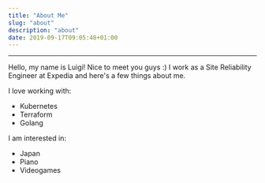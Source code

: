 ```yaml
---
title: "About Me"
slug: "about"
description: "about"
date: 2019-09-17T09:05:48+01:00
---
```


---------------------------
Hello, my name is Luigi! Nice to meet you guys :)
I work as a Site Reliability Engineer at Expedia and here's a few things about me.

I love working with:

* Kubernetes
* Terraform
* Golang

I am interested in: 

* Japan
* Piano
* Videogames